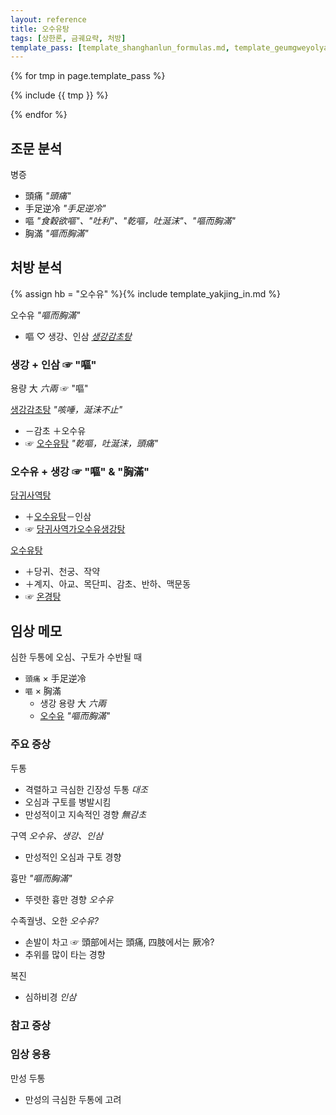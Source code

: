 ```yaml
---
layout: reference
title: 오수유탕
tags: [상한론, 금궤요략, 처방]
template_pass: [template_shanghanlun_formulas.md, template_geumgweyolyag_formulas.md, template_etc_formulas.md]
---
```



{% for tmp in page.template_pass %}

{% include {{ tmp }} %}

{% endfor %}

## 조문 분석

병증
* 頭痛 _"頭痛"_
* 手足逆冷 _"手足逆冷"_
* 嘔 _"食穀欲嘔"、"吐利"、"乾嘔，吐涎沫"、"嘔而胸滿"_
* 胸滿 _"嘔而胸滿"_

## 처방 분석

{% assign hb = "오수유" %}{% include template_yakjing_in.md %}

오수유 _"嘔而胸滿"_
* 嘔 ♡ 생강、인삼 _[생강감초탕]({{site.formulaurl}}/생강감초탕)_


### 생강 + 인삼 ☞ "嘔"

용량 大 _六兩_ ☞ "嘔"

[생강감초탕]({{site.formulaurl}}/생강감초탕) _"咳唾，涎沫不止"_
* －감초 ＋오수유
* ☞ [오수유탕]({{site.formulaurl}}/오수유탕) _"乾嘔，吐涎沫，頭痛"_

### 오수유 + 생강 ☞ "嘔" & "胸滿"

[당귀사역탕]({{site.formulaurl}}/당귀사역탕)
* ＋[오수유탕]({{site.formulaurl}}/오수유탕)－인삼
* ☞ [당귀사역가오수유생강탕]({{site.formulaurl}}/당귀사역가오수유생강탕)

[오수유탕]({{site.formulaurl}}/오수유탕)
* ＋당귀、천궁、작약
* ＋계지、아교、목단피、감초、반하、맥문동
* ☞ [온경탕]({{site.formulaurl}}/온경탕)


## 임상 메모

심한 두통에 오심、구토가 수반될 때
* `頭痛` × 手足逆冷
* `嘔` × 胸滿
  - 생강 용량 大 _六兩_
  - [오수유]({{site.herburl}}/오수유) _"嘔而胸滿"_

### 주요 증상

두통
* 격렬하고 극심한 긴장성 두통 _대조_
* 오심과 구토를 병발시킴
* 만성적이고 지속적인 경향 _無감초_

구역 _오수유、생강、인삼_
* 만성적인 오심과 구토 경향

흉만 _"嘔而胸滿"_
* 뚜렷한 흉만 경향 _오수유_

수족궐냉、오한 _오수유?_
* 손발이 차고 ☞ 頭部에서는 頭痛, 四肢에서는 厥冷?
* 추위를 많이 타는 경향

복진
* 심하비경 _인삼_

### 참고 증상



### 임상 응용

만성 두통
* 만성의 극심한 두통에 고려
